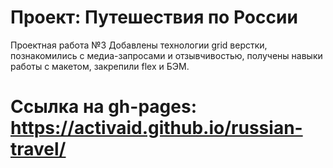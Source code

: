 # Проект: Путешествия по России

Проектная работа №3
Добавлены технологии grid верстки, познакомились с медиа-запросами и отзывчивостью,  получены навыки работы с макетом, закрепили flex и БЭМ.

Сcылка на gh-pages: https://activaid.github.io/russian-travel/
=======
